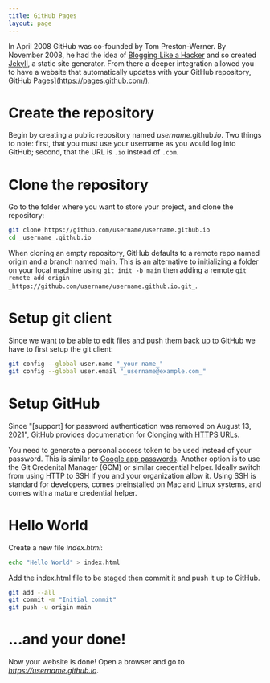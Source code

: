 ```yaml
---
title: GitHub Pages
layout: page
---
```


In April 2008 GitHub was co-founded by Tom Preston-Werner. By November 2008, he had the idea of [Blogging Like a Hacker](https://tom.preston-werner.com/2008/11/17/blogging-like-a-hacker.html) and so created [Jekyll](https://jekyllrb.com/), a static site generator. From there a deeper integration allowed you to have a website that automatically updates with your GitHub repository, GitHub Pages](https://pages.github.com/).

# Create the repository
Begin by creating a public repository named _username_.github._io_. Two things to note: first, that you must use your username as you would log into GitHub; second, that the URL is `.io` instead of `.com`.

# Clone the repository
Go to the folder where you want to store your project, and clone the repository:
```bash
git clone https://github.com/username/username.github.io
cd _username_.github.io
```

When cloning an empty repository, GitHub defaults to a remote repo named origin and a branch named main. This is an alternative to initializing a folder on your local machine using `git init -b main` then adding a remote `git remote add origin _https://github.com/username/username.github.io.git_`.

# Setup git client
Since we want to be able to edit files and push them back up to GitHub we have to first setup the git client:
```bash
git config --global user.name "_your name_"
git config --global user.email "_username@example.com_"
```

# Setup GitHub
Since "[support] for password authentication was removed on August 13, 2021", GitHub provides documenation for [Clonging with HTTPS URLs](https://docs.github.com/en/get-started/getting-started-with-git/about-remote-repositories#cloning-with-https-urls).

You need to generate a personal access token to be used instead of your password.  This is similar to [Google app passwords](https://support.google.com/accounts/answer/185833?hl=en). Another option is to use the Git Credenital Manager (GCM) or similar credential helper. Ideally switch from using HTTP to SSH if you and your organization allow it. Using SSH is standard for developers, comes preinstalled on Mac and Linux systems, and comes with a mature credential helper.

# Hello World
Create a new file _index.html_:
```bash
echo "Hello World" > index.html
```

Add the index.html file to be staged then commit it and push it up to GitHub.
```bash
git add --all
git commit -m "Initial commit"
git push -u origin main
```

# ...and your done!
Now your website is done! Open a browser and go to _https://username.github.io_.
